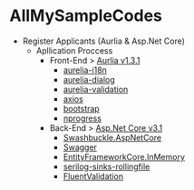 # AllMySampleCodes
+ Register Applicants (Aurlia & Asp.Net Core)
	+ Apllication Proccess
		+ Front-End > [Aurlia v1.3.1](https://aurelia.io/) 
			+ [aurelia-i18n](https://aurelia.io/docs/plugins/i18n/)
			+ [aurelia-dialog](https://aurelia.io/docs/plugins/dialog/)
			+ [aurelia-validation](https://aurelia.io/docs/plugins/validation/)
			+ [axios](https://github.com/axios/axios)
			+ [bootstrap](https://getbootstrap.com/docs/4.5/getting-started/introduction/)
			+ [nprogress](https://github.com/rstacruz/nprogress)
		+ Back-End > [Asp.Net Core v3.1](https://docs.microsoft.com/en-us/aspnet/core/introduction-to-aspnet-core?view=aspnetcore-3.1)
			+ [Swashbuckle.AspNetCore]()
			+ [Swagger](https://swagger.io/)
			+ [EntityFrameworkCore.InMemory](https://docs.microsoft.com/en-us/ef/core/providers/in-memory/?tabs=dotnet-core-cli)
			+ [serilog-sinks-rollingfile](https://github.com/serilog/serilog-sinks-rollingfile)
			+ [FluentValidation](https://docs.fluentvalidation.net/en/latest/aspnet.html)
